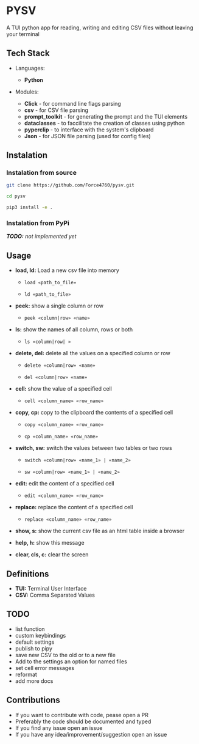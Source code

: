 # PYSV
A TUI python app for reading, writing and editing CSV files without leaving your terminal

## Tech Stack
* Languages:
    * **Python**

* Modules:
    * **Click** - for command line flags parsing
    * **csv** - for CSV file parsing
    * **prompt_toolkit** - for generating the prompt and the TUI elements
    * **dataclasses** - to faccilitate the creation of classes using python
    * **pyperclip** - to interface with the system's clipboard
    * **Json** - for JSON file parsing (used for config files)

## Instalation

### Instalation from source
```sh
git clone https://github.com/Force4760/pysv.git

cd pysv

pip3 install -e .
```

### Instalation from PyPi
***TODO:*** *not implemented yet*

## Usage
* **load, ld:** Load a new csv file into memory

    * `load «path_to_file»`
 
    * `ld «path_to_file»`

* **peek:** show a single column or row
 
    * `peek «column|row» «name»`

* **ls:** show the names of all column, rows or both
 
    * `ls «column|row| »`

* **delete, del:** delete all the values on a specified column or row
 
    * `delete «column|row» «name»`
 
    * `del «column|row» «name»`

* **cell:** show the value of a specified cell
 
    * `cell «column_name» «row_name»`

* **copy, cp:** copy to the clipboard the contents of a specified cell
 
    * `copy «column_name» «row_name»`
 
    * `cp «column_name» «row_name»`

* **switch, sw:** switch the values between two tables or two rows
 
    * `switch «column|row» «name_1» | «name_2»`
 
    * `sw «column|row» «name_1» | «name_2»`

* **edit:** edit the content of a specified cell
 
    * `edit «column_name» «row_name»`

* **replace:** replace the content of a specified cell
 
    * `replace «column_name» «row_name»`

* **show, s:** show the current csv file as an html table inside a browser

* **help, h:** show this message

* **clear, cls, c:** clear the screen

## Definitions

* **TUI:** Terminal User Interface
* **CSV:** Comma Separated Values

## TODO

* list function
* custom keybindings
* default settings
* publish to pipy
* save new CSV to the old or to a new file
* Add to the settings an option for named files
* set cell error messages
* reformat
* add more docs

## Contributions
* If you want to contribute with code, pease open a PR
* Preferably the code should be documented and typed
* If you find any issue open an issue
* If you have any idea/improvement/suggestion open an issue
